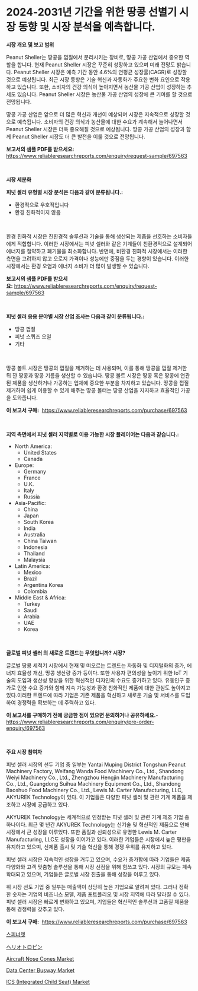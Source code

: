 <p><h1>2024-2031년 기간을 위한 땅콩 선별기 시장 동향 및 시장 분석을 예측합니다.</h1></p><p><strong>시장 개요 및 보고 범위</strong></p>
<p><p>Peanut Sheller는 땅콩을 껍질에서 분리시키는 장비로, 땅콩 가공 산업에서 중요한 역할을 합니다. 현재 Peanut Sheller 시장은 꾸준히 성장하고 있으며 미래 전망도 밝습니다. Peanut Sheller 시장은 예측 기간 동안 4.6%의 연평균 성장률(CAGR)로 성장할 것으로 예상됩니다. 최근 시장 동향은 기술 혁신과 자동화가 주요한 변화 요인으로 작용하고 있습니다. 또한, 소비자의 건강 의식이 높아지면서 농산물 가공 산업이 성장하는 추세도 있습니다. Peanut Sheller 시장은 농산물 가공 산업의 성장에 큰 기여를 할 것으로 전망됩니다.</p><p>땅콩 가공 산업은 앞으로 더 많은 혁신과 개선이 예상되며 시장은 지속적으로 성장할 것으로 예측됩니다. 소비자의 건강 의식과 농산물에 대한 수요가 계속해서 늘어나면서 Peanut Sheller 시장은 더욱 중요해질 것으로 예상됩니다. 땅콩 가공 산업의 성장과 함께 Peanut Sheller 시장도 더 큰 발전을 이룰 것으로 전망됩니다.</p></p>
<p><strong>보고서의 샘플 PDF를 받으세요:</strong> <a href="https://www.reliableresearchreports.com/enquiry/request-sample/697563">https://www.reliableresearchreports.com/enquiry/request-sample/697563</a></p>
<p>&nbsp;</p>
<p><strong>시장 세분화</strong></p>
<p><strong>피넛 셸러 유형별 시장 분석은 다음과 같이 분류됩니다.:</strong></p>
<p><ul><li>환경적으로 우호적입니다</li><li>환경 친화적이지 않음</li></ul></p>
<p>&nbsp;</p>
<p><p>환경 친화적 시장은 친환경적 솔루션과 기술을 통해 생산되는 제품을 선호하는 소비자들에게 적합합니다. 이러한 시장에서는 피넛 셀러와 같은 기계들이 친환경적으로 설계되어 에너지를 절약하고 폐기물을 최소화합니다. 반면에, 비환경 친화적 시장에서는 이러한 측면을 고려하지 않고 오로지 가격이나 성능에만 중점을 두는 경향이 있습니다. 이러한 시장에서는 환경 오염과 에너지 소비가 더 많이 발생할 수 있습니다.</p></p>
<p><strong>보고서의 샘플 PDF를 받으세요:</strong>&nbsp;<a href="https://www.reliableresearchreports.com/enquiry/request-sample/697563">https://www.reliableresearchreports.com/enquiry/request-sample/697563</a></p>
<p>&nbsp;</p>
<p><strong> 피넛 셸러 응용 분야별 시장 산업 조사는 다음과 같이 분류됩니다.:</strong></p>
<p><ul><li>땅콩 껍질</li><li>피넛 스퀴즈 오일</li><li>기타</li></ul></p>
<p>&nbsp;</p>
<p><p>땅콩 볼트 시장은 땅콩의 껍질을 제거하는 데 사용되며, 이를 통해 땅콩을 껍질 제거한 뒤 깐 땅콩과 땅콩 기름을 생산할 수 있습니다. 땅콩 볼트 시장은 땅콩 혹은 땅콩에 연관된 제품을 생산하거나 가공하는 업체에 중요한 부분을 차지하고 있습니다. 땅콩을 껍질 제거하여 쉽게 이용할 수 있게 해주는 땅콩 볼터는 땅콩 산업을 지지하고 효율적인 가공을 도와줍니다.</p></p>
<p><strong>이 보고서 구매:</strong>&nbsp; <a href="https://www.reliableresearchreports.com/purchase/697563">https://www.reliableresearchreports.com/purchase/697563</a></p>
<p>&nbsp;</p>
<p><strong>지역 측면에서 피넛 셸러 지역별로 이용 가능한 시장 플레이어는 다음과 같습니다.:</strong></p>
<p><ul>
    <li>
        North America:
        <ul>
            <li>United States</li>
            <li>Canada</li>
        </ul>
    </li>
    <li>
        Europe:
        <ul>
            <li>Germany</li>
            <li>France</li>
            <li>U.K.</li>
            <li>Italy</li>
            <li>Russia</li>
        </ul>
    </li>
    <li>
        Asia-Pacific:
        <ul>
            <li>China</li>
            <li>Japan</li>
            <li>South Korea</li>
            <li>India</li>
            <li>Australia</li>
            <li>China Taiwan</li>
            <li>Indonesia</li>
            <li>Thailand</li>
            <li>Malaysia</li>
        </ul>
    </li>
    <li>
        Latin America:
        <ul>
            <li>Mexico</li>
            <li>Brazil</li>
            <li>Argentina Korea</li>
            <li>Colombia</li>
        </ul>
    </li>
    <li>
        Middle East & Africa:
        <ul>
            <li>Turkey</li>
            <li>Saudi</li>
            <li>Arabia</li>
            <li>UAE</li>
            <li>Korea</li>
        </ul>
    </li>
    </ul></p>
<p>&nbsp;</p>
<p><strong>글로벌 피넛 셸러 의 새로운 트렌드는 무엇입니까? 시장?</strong></p>
<p><p>글로벌 땅콩 세척기 시장에서 현재 및 떠오르는 트렌드는 자동화 및 디지털화의 증가, 에너지 효율성 개선, 땅콩 생산량 증가 등이다. 또한 사용자 편의성을 높이기 위한 IoT 기술의 도입과 생산성 향상을 위한 혁신적인 디자인의 수요도 증가하고 있다. 유동인구 증가로 인한 수요 증가와 함께 지속 가능성과 환경 친화적인 제품에 대한 관심도 높아지고 있다.이러한 트렌드에 따라 기업은 기존 제품을 혁신하고 새로운 기술 및 서비스를 도입하여 경쟁력을 확보하는 데 주력하고 있다.</p></p>
<p><strong>이 보고서를 구매하기 전에 궁금한 점이 있으면 문의하거나 공유하세요.</strong>- <a href="https://www.reliableresearchreports.com/enquiry/pre-order-enquiry/697563">https://www.reliableresearchreports.com/enquiry/pre-order-enquiry/697563</a></p>
<p>&nbsp;</p>
<p><strong>주요 시장 참여자</strong></p>
<p><p>피넛 셀러 시장의 선두 기업 중 일부는 Yantai Muping District Tongshun Peanut Machinery Factory, Weifang Wanda Food Machinery Co., Ltd., Shandong Weiyi Machinery Co., Ltd., Zhengzhou Hengjin Machinery Manufacturing Co., Ltd., Guangdong Suihua Machinery Equipment Co., Ltd., Shandong Baoshuo Food Machinery Co., Ltd., Lewis M. Carter Manufacturing, LLC, AKYUREK Technology이 있다. 이 기업들은 다양한 피넛 셀러 및 관련 기계 제품을 제조하고 시장에 공급하고 있다.</p><p>AKYUREK Technology는 세계적으로 인정받는 피넛 셀러 및 관련 기계 제조 기업 중 하나이다. 최근 몇 년간 AKYUREK Technology는 신기술 및 혁신적인 제품으로 인해 시장에서 큰 성장을 이루었다. 또한 품질과 신뢰성으로 유명한 Lewis M. Carter Manufacturing, LLC도 성장을 이어가고 있다. 이러한 기업들은 시장에서 높은 평판을 유지하고 있으며, 신제품 출시 및 기술 혁신을 통해 경쟁 우위를 유지하고 있다.</p><p>피넛 셀러 시장은 지속적인 성장을 거두고 있으며, 수요가 증가함에 따라 기업들은 제품 다양화와 고객 맞춤형 솔루션을 통해 시장 선점을 위해 힘쓰고 있다. 시장의 규모는 계속 확대되고 있으며, 기업들은 글로벌 시장 진출을 통해 성장을 이루고 있다.</p><p>위 시장 선도 기업 중 일부는 매출액이 상당히 높은 기업으로 알려져 있다. 그러나 정확한 숫자는 기업의 비즈니스 모델, 제품 포트폴리오 및 시장 지역에 따라 달라질 수 있다. 피넛 셀러 시장은 빠르게 변화하고 있으며, 기업들은 혁신적인 솔루션과 고품질 제품을 통해 경쟁력을 갖추고 있다.</p></p>
<p><strong>이 보고서 구매:</strong>&nbsp;&nbsp;<a href="https://www.reliableresearchreports.com/purchase/697563">https://www.reliableresearchreports.com/purchase/697563</a></p>
<p><p><a href="https://github.com/vsckjg50460/Market-Research-Report-List-1/blob/main/838120715486.md">스피너렛</a></p><p><a href="https://medium.com/@jeannesawayn2023/%E3%83%98%E3%83%AA%E3%82%AA%E3%83%88%E3%83%AD%E3%83%94%E3%83%B3%E5%B8%82%E5%A0%B4%E3%81%AE%E6%B4%9E%E5%AF%9F-2024%E5%B9%B4%E3%81%8B%E3%82%892031%E5%B9%B4%E3%81%BE%E3%81%A7%E3%81%AE%E5%B8%82%E5%A0%B4%E5%8B%95%E5%90%91-%E6%88%90%E9%95%B7-%E4%BA%88%E6%B8%AC-9dbb9aabfe7d">ヘリオトロピン</a></p><p><a href="https://issuu.com/reportprime-2/docs/aircraft-nose-cones-market-size-2030.pptx">Aircraft Nose Cones Market</a></p><p><a href="https://github.com/abdelrhmankishk22/Market-Research-Report-List-3/blob/main/data-center-busway-market.md">Data Center Busway Market</a></p><p><a href="https://issuu.com/reportprime-2/docs/ics-integrated-child-seat-market-size-2030.pptx">ICS (Integrated Child Seat) Market</a></p></p>
